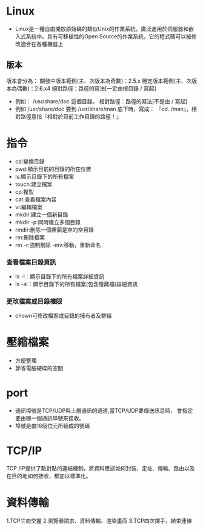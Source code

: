 # Linux
- Linux是一種自由開放原始碼的類似Unix的作業系統，廣泛運用於伺服器和嵌入式系統中。具有可移植性的Open Source的作業系統，它的程式碼可以被修改適合在各種機器上
## 版本
版本會分為：
開發中版本範例(主、次版本為奇數)：2.5.x
穩定版本範例(主、次版本為偶數)：2.6.x4
絕對路徑：路徑的寫法[一定由根目錄 / 寫起]
- 例如： /usr/share/doc 這個目錄。
相對路徑：路徑的寫法[不是由 / 寫起]
- 例如 /usr/share/doc 要到 /usr/share/man 底下時，寫成： 『cd../man』，相對路徑意指『相對於目前工作目錄的路徑！』
# 指令
- cd:變換目錄
- pwd:顯示目前的目錄的所在位置
- ls:顯示目錄下的所有檔案
- touch:建立檔案
- cp:複製
- cat:查看檔案內容
- vi:編輯檔案
- mkdir:建立一個新目錄
- mkdir -p:同時建立多個目錄
- rmdir:刪除一個裡面是空的空目錄
- rm:刪除檔案                
- rm -r:強制刪除
-mv:移動，重新命名
### 查看檔案目錄資訊
- ls -l：顯示目錄下的所有檔案詳細資訊
- ls -al：顯示目錄下的所有檔案(包含隱藏檔)詳細資訊
### 更改檔案或目錄權限
- chown可修改檔案或目錄的擁有者及群組

# 壓縮檔案
- 方便整理
- 節省電腦硬碟的空間

# port
- 通訊埠號是TCP/UDP與上層通訊的通道,當TCP/UDP要傳送訊息時， 會指定要由哪一個通訊埠號來接收。
- 埠號是由16個位元所組成的號碼

# TCP/IP
TCP /IP提供了點對點的連結機制，將資料應該如何封裝、定址、傳輸、路由以及在目的地如何接收，都加以標準化。

# 資料傳輸
1.TCP三向交握
2.瀏覽器請求、資料傳輸、渲染畫面
3.TCP四次揮手，結束連線



